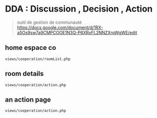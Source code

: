 # DDA : Discussion , Decision , Action 
> outil de gestion de communauté
https://docs.google.com/document/d/1RX-a5Os9sw7a9CMPCOOE1N3Q-P6XRxFL2NNZXrpWgWE/edit

## home espace co 
```
views/cooperation/roomList.php
```

## room details
```
views/cooperation/action.php
```

## an action page 
```
views/cooperation/action.php
```
